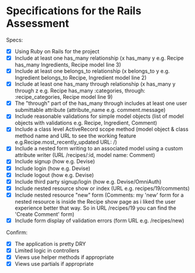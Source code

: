 # Specifications for the Rails Assessment

Specs:
- [x] Using Ruby on Rails for the project
- [x] Include at least one has_many relationship (x has_many y e.g. Recipe has_many Ingredients, Recipe model line 3) 
- [x] Include at least one belongs_to relationship (x belongs_to y e.g. Ingredient belongs_to Recipe, Ingredient model line 2)
- [x] Include at least one has_many through relationship (x has_many y through z e.g. Recipe has_many :categories, through: :recipe_categories, Recipe model line 9)
- [x] The "through" part of the has_many through includes at least one user submittable attribute (attribute_name e.g. comment.message)
- [x] Include reasonable validations for simple model objects (list of model objects with validations e.g. Recipe, Ingredient, Comment)
- [x] Include a class level ActiveRecord scope method (model object & class method name and URL to see the working feature e.g.Recipe.most_recently_updated URL: /)
- [x] Include a nested form writing to an associated model using a custom attribute writer (URL /recipes/:id, model name: Comment)
- [x] Include signup (how e.g. Devise)
- [x] Include login (how e.g. Devise)
- [x] Include logout (how e.g. Devise)
- [x] Include third party signup/login (how e.g. Devise/OmniAuth)
- [x] Include nested resource show or index (URL e.g. recipes/19/comments)
- [x] Include nested resource "new" form (Comments: my 'new' form for a nested resource is inside the Recipe show page as i liked the user experience better that way. So in URL /recipes/19 you can find the 'Create Comment' form)
- [x] Include form display of validation errors (form URL e.g. /recipes/new)

Confirm:
- [x] The application is pretty DRY
- [x] Limited logic in controllers
- [x] Views use helper methods if appropriate
- [x] Views use partials if appropriate
